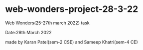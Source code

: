 # web-wonders-project-28-3-22


Web Wonders(25-27th march 2022) task

Date:28th March 2022

made by Karan Patel(sem-2 CSE) and Sameep Khatri(sem-4 CE)
